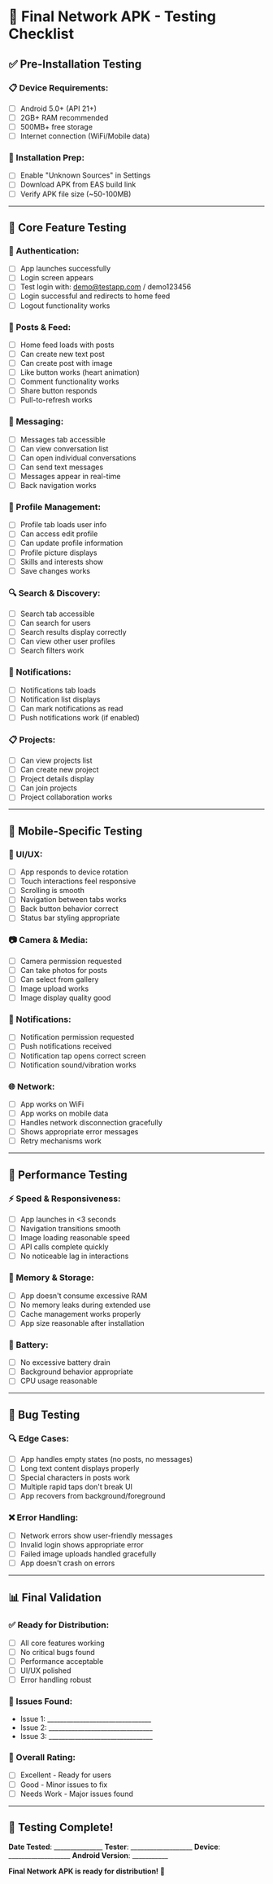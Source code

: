 # 📱 Final Network APK - Testing Checklist

## ✅ **Pre-Installation Testing**

### **📋 Device Requirements:**
- [ ] Android 5.0+ (API 21+)
- [ ] 2GB+ RAM recommended
- [ ] 500MB+ free storage
- [ ] Internet connection (WiFi/Mobile data)

### **🔧 Installation Prep:**
- [ ] Enable "Unknown Sources" in Settings
- [ ] Download APK from EAS build link
- [ ] Verify APK file size (~50-100MB)

---

## 🧪 **Core Feature Testing**

### **🔐 Authentication:**
- [ ] App launches successfully
- [ ] Login screen appears
- [ ] Test login with: demo@testapp.com / demo123456
- [ ] Login successful and redirects to home feed
- [ ] Logout functionality works

### **📝 Posts & Feed:**
- [ ] Home feed loads with posts
- [ ] Can create new text post
- [ ] Can create post with image
- [ ] Like button works (heart animation)
- [ ] Comment functionality works
- [ ] Share button responds
- [ ] Pull-to-refresh works

### **💬 Messaging:**
- [ ] Messages tab accessible
- [ ] Can view conversation list
- [ ] Can open individual conversations
- [ ] Can send text messages
- [ ] Messages appear in real-time
- [ ] Back navigation works

### **👤 Profile Management:**
- [ ] Profile tab loads user info
- [ ] Can access edit profile
- [ ] Can update profile information
- [ ] Profile picture displays
- [ ] Skills and interests show
- [ ] Save changes works

### **🔍 Search & Discovery:**
- [ ] Search tab accessible
- [ ] Can search for users
- [ ] Search results display correctly
- [ ] Can view other user profiles
- [ ] Search filters work

### **🔔 Notifications:**
- [ ] Notifications tab loads
- [ ] Notification list displays
- [ ] Can mark notifications as read
- [ ] Push notifications work (if enabled)

### **📋 Projects:**
- [ ] Can view projects list
- [ ] Can create new project
- [ ] Project details display
- [ ] Can join projects
- [ ] Project collaboration works

---

## 📱 **Mobile-Specific Testing**

### **🎨 UI/UX:**
- [ ] App responds to device rotation
- [ ] Touch interactions feel responsive
- [ ] Scrolling is smooth
- [ ] Navigation between tabs works
- [ ] Back button behavior correct
- [ ] Status bar styling appropriate

### **📷 Camera & Media:**
- [ ] Camera permission requested
- [ ] Can take photos for posts
- [ ] Can select from gallery
- [ ] Image upload works
- [ ] Image display quality good

### **🔔 Notifications:**
- [ ] Notification permission requested
- [ ] Push notifications received
- [ ] Notification tap opens correct screen
- [ ] Notification sound/vibration works

### **🌐 Network:**
- [ ] App works on WiFi
- [ ] App works on mobile data
- [ ] Handles network disconnection gracefully
- [ ] Shows appropriate error messages
- [ ] Retry mechanisms work

---

## 🚀 **Performance Testing**

### **⚡ Speed & Responsiveness:**
- [ ] App launches in <3 seconds
- [ ] Navigation transitions smooth
- [ ] Image loading reasonable speed
- [ ] API calls complete quickly
- [ ] No noticeable lag in interactions

### **💾 Memory & Storage:**
- [ ] App doesn't consume excessive RAM
- [ ] No memory leaks during extended use
- [ ] Cache management works properly
- [ ] App size reasonable after installation

### **🔋 Battery:**
- [ ] No excessive battery drain
- [ ] Background behavior appropriate
- [ ] CPU usage reasonable

---

## 🐛 **Bug Testing**

### **🔍 Edge Cases:**
- [ ] App handles empty states (no posts, no messages)
- [ ] Long text content displays properly
- [ ] Special characters in posts work
- [ ] Multiple rapid taps don't break UI
- [ ] App recovers from background/foreground

### **❌ Error Handling:**
- [ ] Network errors show user-friendly messages
- [ ] Invalid login shows appropriate error
- [ ] Failed image uploads handled gracefully
- [ ] App doesn't crash on errors

---

## 📊 **Final Validation**

### **✅ Ready for Distribution:**
- [ ] All core features working
- [ ] No critical bugs found
- [ ] Performance acceptable
- [ ] UI/UX polished
- [ ] Error handling robust

### **📝 Issues Found:**
- Issue 1: ________________________________
- Issue 2: ________________________________
- Issue 3: ________________________________

### **🎯 Overall Rating:**
- [ ] Excellent - Ready for users
- [ ] Good - Minor issues to fix
- [ ] Needs Work - Major issues found

---

## 🎉 **Testing Complete!**

**Date Tested**: _______________
**Tester**: ___________________
**Device**: ___________________
**Android Version**: ___________

**Final Network APK is ready for distribution! 🚀**
